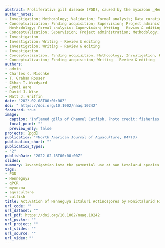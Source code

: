 ```yaml
---
abstract: Proliferative gill disease (PGD), caused by the myxozoan _Henneguya ictaluri_, is an important parasitic disease in U.S. catfish aquaculture. Continuous exposure of Channel Catfish _Ictalurus punctatus_ to the actinospore stage of _H. ictaluri_ results in a severe inflammatory response at the gills, leading to morbidity and death. Previous work indicates that the chemical cues in fish mucus that are recognized by myxozoan actinospores are not host specific. Building on these findings, the potential decoy effects of nonictalurid fish to actinospores of _H. ictaluri_ were evaluated. Exposure of actinospores to gill mucus from multiple nonictalurid fishes resulted in actinospore activation for all fish species tested. Based on these findings, experimental transmission trials with potential interceptor fish were conducted. Individual Channel Catfish were co-stocked with Western Mosquitofish _Gambusia affinis_ at 0, 10, 25, or 50% of mean Channel Catfish biomass and exposed to 3,000 actinospores of _H. ictaluri_. Gill tissues were sampled at 24-h postchallenge, and parasite burden was estimated by _H. ictaluri_-specific quantitative PCR. Results revealed that Western Mosquitofish stocked at 25% and 50% of catfish biomass reduced _H. ictaluri_ DNA in Channel Catfish gills more than threefold. In a second study, catfish were exposed to pond water collected from an active PGD outbreak in the presence of Western Mosquitofish stocked at 25% of catfish biomass. Channel Catfish were sampled at 24-h and at 7-d after the last pond water exposure. At 24-h postexposure, catfish that were co-stocked with Western Mosquitofish showed significantly lower _H. ictaluri_ DNA than catfish stocked alone. This treatment effect was absent at 7-d postexposure, as parasite quantities within tissues had increased over 1,000×, with marked variability. Still, results indicate that the chemical cues that activate _H. ictaluri_ actinospores are not specific to Channel Catfish. This work evinces a potential benefit of nonictalurid fish in combating _H. ictaluri_, suggesting that the presence of nonictalurid interceptor fish in catfish ponds may minimize PGD severity.
author_notes:
- Investigation; Methodology; Validation; Formal analysis; Data curation; Writing - Original draft; Visualization
- Conceptualization; Funding acquisition; Supervision; Project administration; Methodology; Validation; Investigation; Writing - Review & editing
- Methodology; Formal analysis; Supervision; Writing - Review & editing
- Conceptualization; Supervision; Project administration; Methodology; Validation; Investigation; Writing - Review & editing
- Investigation
- Investigation; Writing - Review & editing
- Investigation; Writing - Review & editing
- Investigation
- Conceptualization; Funding acquisition; Methodology; Investigation; Writing - Review & editing
- Conceptualization; Funding acquisition; Writing - Review & editing
authors:
- admin
- Charles C. Mischke
- T. Graham Rosser
- Ethan T. Woodyard
- Cyndi Ware
- David J. Wise
- Matt J. Griffin
date: "2022-02-08T00:00:00Z"
doi: " https://doi.org/10.1002/naaq.10242"
featured: true
image:
  caption: 'Inflamed gills of Channel Catfish. Photo credit: fisheries.tamu.edu'
  focal_point: ""
  preview_only: false
projects: [pgd]
publication: '*North American Journal of Aquaculture, 84*(3)'
publication_short: ""
publication_types:
- "2"
publishDate: "2022-02-08T00:00:00Z"
slides: 
summary: Investigation into the potential use of non-ictalurid species as dead-end hosts for _Henneguya ictaluri_, a parasite of Channel Catfish
tags:
- PGD
- Henneguya
- qPCR
- myxozoa
- aquaculture
- catfish
title: Activation of Henneguya ictaluri Actinospores by Nonictalurid Fish Species, with Implications for Management of Proliferative Gill Disease in Catfish Aquaculture
url_code: ""
url_dataset: ""
url_pdf: https://doi.org/10.1002/naaq.10242
url_poster: ""
url_project: ""
url_slides: ""
url_source: ""
url_video: ""
---
```

